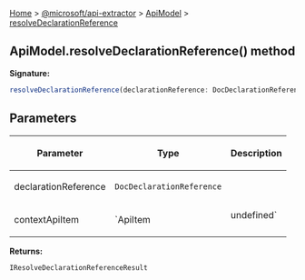 [Home](./index) &gt; [@microsoft/api-extractor](./api-extractor.md) &gt; [ApiModel](./api-extractor.apimodel.md) &gt; [resolveDeclarationReference](./api-extractor.apimodel.resolvedeclarationreference.md)

## ApiModel.resolveDeclarationReference() method

<b>Signature:</b>

```typescript
resolveDeclarationReference(declarationReference: DocDeclarationReference, contextApiItem: ApiItem | undefined): IResolveDeclarationReferenceResult;
```

## Parameters

|  <p>Parameter</p> | <p>Type</p> | <p>Description</p> |
|  --- | --- | --- |
|  <p>declarationReference</p> | <p>`DocDeclarationReference`</p> |  |
|  <p>contextApiItem</p> | <p>`ApiItem | undefined`</p> |  |

<b>Returns:</b>

`IResolveDeclarationReferenceResult`

